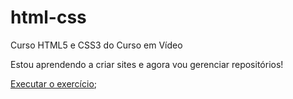 # html-css
 Curso HTML5 e CSS3 do Curso em Vídeo

Estou aprendendo a criar sites e agora vou gerenciar repositórios!

<a href="https://marciasouza0075.github.io/html-css/Exercicios/ex001/index.html">Executar o exercício</a>;